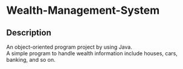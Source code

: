 # Wealth-Management-System
## Description
An object-oriented program project by using Java.<br/>
A simple program to handle wealth information include houses, cars, banking, and so on.